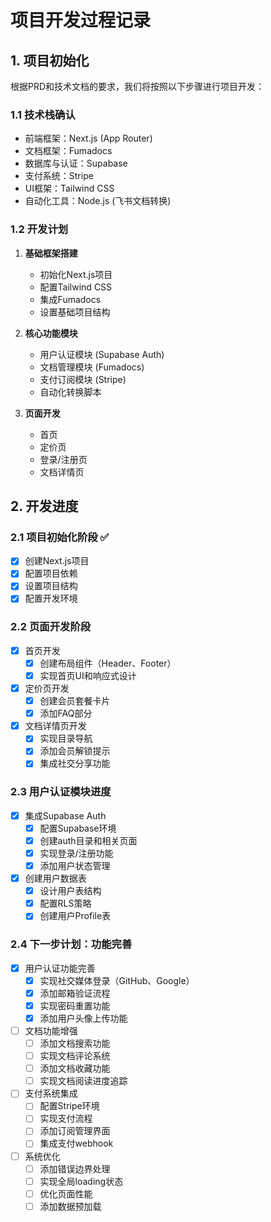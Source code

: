 # 项目开发过程记录

## 1. 项目初始化

根据PRD和技术文档的要求，我们将按照以下步骤进行项目开发：

### 1.1 技术栈确认
- 前端框架：Next.js (App Router)
- 文档框架：Fumadocs
- 数据库与认证：Supabase
- 支付系统：Stripe
- UI框架：Tailwind CSS
- 自动化工具：Node.js (飞书文档转换)

### 1.2 开发计划
1. **基础框架搭建**
   - 初始化Next.js项目
   - 配置Tailwind CSS
   - 集成Fumadocs
   - 设置基础项目结构

2. **核心功能模块**
   - 用户认证模块 (Supabase Auth)
   - 文档管理模块 (Fumadocs)
   - 支付订阅模块 (Stripe)
   - 自动化转换脚本

3. **页面开发**
   - 首页
   - 定价页
   - 登录/注册页
   - 文档详情页

## 2. 开发进度

### 2.1 项目初始化阶段 ✅
- [x] 创建Next.js项目
- [x] 配置项目依赖
- [x] 设置项目结构
- [x] 配置开发环境

### 2.2 页面开发阶段
- [x] 首页开发
  - [x] 创建布局组件（Header、Footer）
  - [x] 实现首页UI和响应式设计
- [x] 定价页开发
  - [x] 创建会员套餐卡片
  - [x] 添加FAQ部分
- [x] 文档详情页开发
  - [x] 实现目录导航
  - [x] 添加会员解锁提示
  - [x] 集成社交分享功能

### 2.3 用户认证模块进度
- [x] 集成Supabase Auth
  - [x] 配置Supabase环境
  - [x] 创建auth目录和相关页面
  - [x] 实现登录/注册功能
  - [x] 添加用户状态管理
- [x] 创建用户数据表
  - [x] 设计用户表结构
  - [x] 配置RLS策略
  - [x] 创建用户Profile表

### 2.4 下一步计划：功能完善
- [x] 用户认证功能完善
  - [x] 实现社交媒体登录（GitHub、Google）
  - [x] 添加邮箱验证流程
  - [x] 实现密码重置功能
  - [x] 添加用户头像上传功能
- [ ] 文档功能增强
  - [ ] 添加文档搜索功能
  - [ ] 实现文档评论系统
  - [ ] 添加文档收藏功能
  - [ ] 实现文档阅读进度追踪
- [ ] 支付系统集成
  - [ ] 配置Stripe环境
  - [ ] 实现支付流程
  - [ ] 添加订阅管理界面
  - [ ] 集成支付webhook
- [ ] 系统优化
  - [ ] 添加错误边界处理
  - [ ] 实现全局loading状态
  - [ ] 优化页面性能
  - [ ] 添加数据预加载
